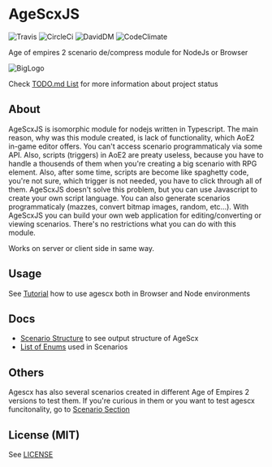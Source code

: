# AgeScxJS

![Travis](https://travis-ci.com/dderevjanik/agescx-js.svg?token=4Xa5bKD1752yZy67EZmR&branch=master)
![CircleCi](https://circleci.com/gh/dderevjanik/agescx-js/tree/master.svg?style=shield&circle-token=300c71444e312588d73d59155a33fef4d33b8647)
![DavidDM](https://david-dm.org/dderevjanik/agescx-js.svg)
![CodeClimate](https://img.shields.io/codeclimate/github/dderevjanik/agescx-js.svg)

Age of empires 2 scenario de/compress module for NodeJs or Browser

![BigLogo](http://dderevjanik.github.io/agescx/img/aoe2-mediavel-small.jpg)

Check [TODO.md List](TODO.md) for more information about project status

## About

AgeScxJS is isomorphic module for nodejs written in Typescript. The main reason,
why was this module created, is lack of functionality, which AoE2 in-game editor
offers. You can't access scenario programmaticaly via some API. Also, scripts
(triggers) in AoE2 are preaty useless, because you have to handle a thousends of
them when you're creating a big scenario with RPG element. Also, after some
time, scripts are become like spaghetty code, you're not sure, which trigger is
not needed, you have to click through all of them. AgeScxJS doesn't solve this
problem, but you can use Javascript to create your own script language. You can
also generate scenarios programmaticaly (mazzes, convert bitmap images,
random, etc...). With AgeScxJS you can build your own web application for
editing/converting or viewing scenarios. There's no restrictions what you can
do with this module.

Works on server or client side in same way.

## Usage

See [Tutorial](docs/Tutorial.md) how to use agescx both in Browser and Node environments

## Docs

- [Scenario Structure](docs/Scenario.md) to see output structure of AgeScx
- [List of Enums](docs/enums/README.md) used in Scenarios

## Others

Agescx has also several scenarios created in different Age of Empires 2
versions to test them. If you're curious in them or you want to test agescx
funcitonality, go to [Scenario Section](scenario/README.md)

## License (MIT)

See [LICENSE](LICENSE)
